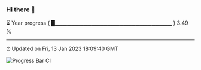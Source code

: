 ### Hi there 👋

⏳ Year progress { █▁▁▁▁▁▁▁▁▁▁▁▁▁▁▁▁▁▁▁▁▁▁▁▁▁▁▁▁▁ } 3.49 %

---

⏰ Updated on Fri, 13 Jan 2023 18:09:40 GMT

![Progress Bar CI](https://github.com/Shyam-Makwana/GitHub-Actions-Demo/workflows/Progress%20Bar%20CI/badge.svg)
